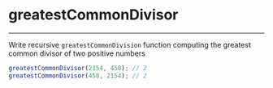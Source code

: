 # greatestCommonDivisor

---

Write recursive `greatestCommonDivision` function computing the greatest common divisor of two positive numbers

```js
greatestCommonDivisor(2154, 458); // 2
greatestCommonDivisor(458, 2154); // 2
```